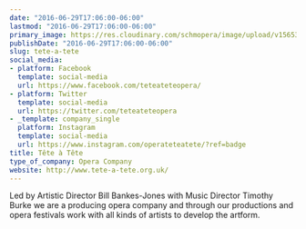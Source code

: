 ```yaml
---
date: "2016-06-29T17:06:00-06:00"
lastmod: "2016-06-29T17:06:00-06:00"
primary_image: https://res.cloudinary.com/schmopera/image/upload/v1565311543/media/2019/08/16107282_1116669678442154_3805321374684107705_o_y38uay.jpg
publishDate: "2016-06-29T17:06:00-06:00"
slug: tete-a-tete
social_media:
- platform: Facebook
  template: social-media
  url: https://www.facebook.com/teteateteopera/
- platform: Twitter
  template: social-media
  url: https://twitter.com/teteateteopera
- _template: company_single
  platform: Instagram
  template: social-media
  url: https://www.instagram.com/operateteatete/?ref=badge
title: Tête à Tête
type_of_company: Opera Company
website: http://www.tete-a-tete.org.uk/
---
```

Led by Artistic Director Bill Bankes-Jones with Music Director Timothy Burke we are a producing opera company and through our productions and opera festivals work with all kinds of artists to develop the artform.